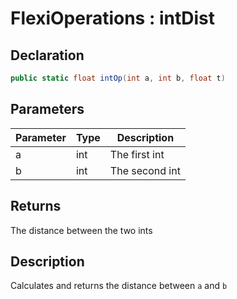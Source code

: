 # FlexiOperations : intDist
## Declaration
```cs
public static float intOp(int a, int b, float t)
```

## Parameters
| Parameter | Type | Description |
| - | - | - |
| a | int | The first int |
| b | int | The second int |

## Returns
The distance between the two ints

## Description
Calculates and returns the distance between `a` and `b`
